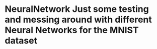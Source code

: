 # NeuralNetwork Just some testing and messing around with different Neural Networks for the MNIST dataset

